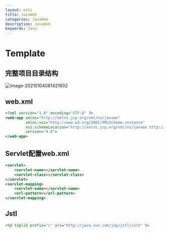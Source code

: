 ```yaml
---
layout: wiki
title: JavaWeb
categories: JavaWeb
description: JavaWeb
keywords: Java
---
```


# Template

## 完整项目目录结构

![image-20210104081421602](https://i.loli.net/2021/01/04/8UuOJNQ1pEf3Thm.png)



## web.xml

~~~xml
<?xml version="1.0" encoding="UTF-8" ?>
<web-app xmlns="http://xmlns.jcp.org/xml/ns/javaee"
         xmlns:xsi="http://www.w3.org/2001/XMLSchema-instance"
         xsi:schemaLocation="http://xmlns.jcp.org/xml/ns/javaee http://xmlns.jcp.org/xml/ns/javaee/web-app_4_0.xsd"
         version="4.0">
</web-app>
~~~



## Servlet配置web.xml

~~~xml
<servlet>
    <servlet-name></servlet-name>
    <servlet-class></servlet-class>
</servlet>
<servlet-mapping>
    <servlet-name></servlet-name>
    <url-pattern></url-pattern>
</servlet-mapping>
~~~



## Jstl

```jsp
<%@ taglib prefix="c" uri="http://java.sun.com/jsp/jstl/core" %>
```